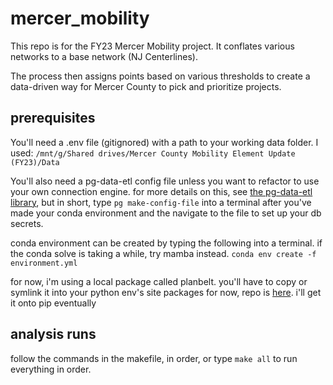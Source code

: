 # mercer_mobility

This repo is for the FY23 Mercer Mobility project. It conflates various networks to a base network (NJ Centerlines).

The process then assigns points based on various thresholds to create a data-driven way for Mercer County to pick and prioritize projects.

## prerequisites

You'll need a .env file (gitignored) with a path to your working data folder. I used:
`/mnt/g/Shared drives/Mercer County Mobility Element Update (FY23)/Data`

You'll also need a pg-data-etl config file unless you want to refactor to use your own connection engine. for more details on this, see [the pg-data-etl library](https://github.com/aaronfraint/pg-data-etl), but in short, type `pg make-config-file` into a terminal after you've made your conda environment and the navigate to the file to set up your db secrets. 

conda environment can be created by typing the following into a terminal. if the conda solve is taking a while, try mamba instead.
`conda env create -f environment.yml`

for now, i'm using a local package called planbelt. you'll have to copy or symlink it into your python env's site packages for now, repo is [here](https://github.com/mmorley0395/plan-belt). i'll get it onto pip eventually

## analysis runs

follow the commands in the makefile, in order, or type `make all` to run everything in order.

